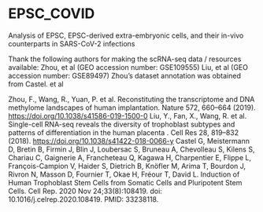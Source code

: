 # EPSC_COVID
Analysis of EPSC, EPSC-derived extra-embryonic cells, and their in-vivo counterparts in SARS-CoV-2 infections

Thank the following authors for making the scRNA-seq data / resources available:
  Zhou, et al (GEO accession number: GSE109555)
  Liu, et al (GEO accession number: GSE89497)
  Zhou’s dataset annotation was obtained from Castel. et al

Zhou, F., Wang, R., Yuan, P. et al. Reconstituting the transcriptome and DNA methylome landscapes of human implantation. Nature 572, 660–664 (2019). https://doi.org/10.1038/s41586-019-1500-0
Liu, Y., Fan, X., Wang, R. et al. Single-cell RNA-seq reveals the diversity of trophoblast subtypes and patterns of differentiation in the human placenta . Cell Res 28, 819–832 (2018). https://doi.org/10.1038/s41422-018-0066-y
Castel G, Meistermann D, Bretin B, Firmin J, Blin J, Loubersac S, Bruneau A, Chevolleau S, Kilens S, Chariau C, Gaignerie A, Francheteau Q, Kagawa H, Charpentier E, Flippe L, François-Campion V, Haider S, Dietrich B, Knöfler M, Arima T, Bourdon J, Rivron N, Masson D, Fournier T, Okae H, Fréour T, David L. Induction of Human Trophoblast Stem Cells from Somatic Cells and Pluripotent Stem Cells. Cell Rep. 2020 Nov 24;33(8):108419. doi: 10.1016/j.celrep.2020.108419. PMID: 33238118.

